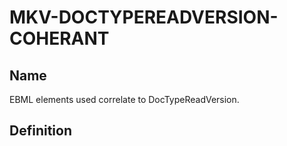 # MKV-DOCTYPEREADVERSION-COHERANT

## Name

EBML elements used correlate to DocTypeReadVersion.

## Definition
